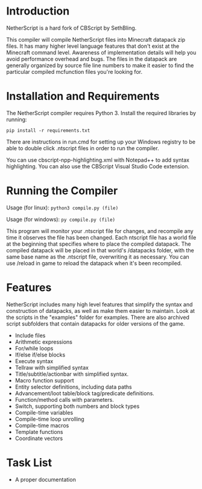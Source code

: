# Introduction

NetherScript is a hard fork of CBScript by SethBling.

This compiler will compile NetherScript files into Minecraft datapack zip files. It has many higher level language features that don't exist at the Minecraft command level. Awareness of implementation details will help you avoid performance overhead and bugs. The files in the datapack are generally organized by source file line numbers to make it easier to find the particular compiled mcfunction files you're looking for.

# Installation and Requirements

The NetherScript compiler requires Python 3. Install the required libraries by running:

```pip install -r requirements.txt```

There are instructions in run.cmd for setting up your Windows registry to be able to double click .ntscript files in order to run the compiler.

You can use cbscript-npp-highlighting.xml with Notepad++ to add syntax highlighting.
You can also use the CBScript Visual Studio Code extension.

# Running the Compiler

Usage (for linux):
```python3 compile.py (file)```

Usage (for windows):
```py compile.py (file)```

This program will monitor your .ntscript file for changes, and recompile any time it observes the file has been changed. Each ntscript file has a world file at the beginning that specifies where to place the compiled datapack. The compiled datapack will be placed in that world's /datapacks folder, with the same base name as the .ntscript file, overwriting it as necessary. You can use /reload in game to reload the datapack when it's been recompiled.

# Features

NetherScript includes many high level features that simplify the syntax and construction of datapacks, as well as make them easier to maintain. Look at the scripts in the "examples" folder for examples. There are also archived script subfolders that contain datapacks for older versions of the game.

* Include files
* Arithmetic expressions
* For/while loops
* If/else if/else blocks
* Execute syntax
* Tellraw with simplified syntax
* Title/subtitle/actionbar with simplified syntax.
* Macro function support
* Entity selector definitions, including data paths
* Advancement/loot table/block tag/predicate definitions.
* Function/method calls with parameters.
* Switch, supporting both numbers and block types
* Compile-time variables
* Compile-time loop unrolling
* Compile-time macros
* Template functions
* Coordinate vectors

# Task List

* A proper documentation